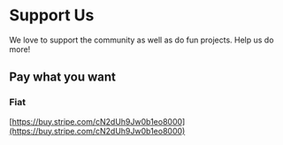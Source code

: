 # Support Us
We love to support the community as well as do fun projects. Help us do more!

## Pay what you want

### Fiat
[https://buy.stripe.com/cN2dUh9Jw0b1eo8000](https://buy.stripe.com/cN2dUh9Jw0b1eo8000)
